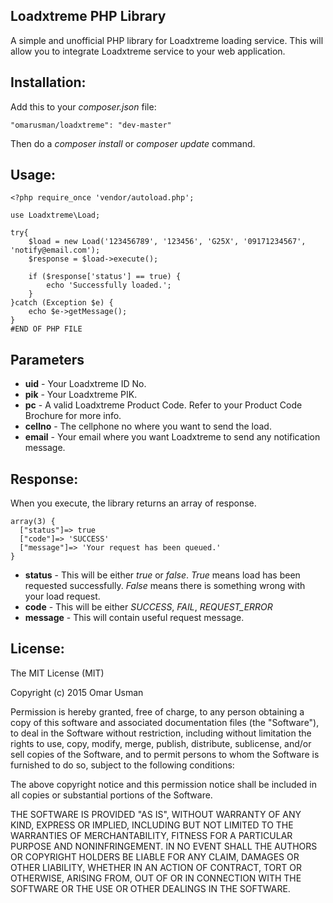 **Loadxtreme PHP Library**
----------------------
A simple and unofficial PHP library for Loadxtreme loading service. This will allow you to integrate Loadxtreme service to your web application.

Installation:
------
Add this to your *composer.json* file:

    "omarusman/loadxtreme": "dev-master"
Then do a *composer install* or *composer update* command.

Usage:
------

    <?php require_once 'vendor/autoload.php';
    
    use Loadxtreme\Load;
    
    try{
        $load = new Load('123456789', '123456', 'G25X', '09171234567', 'notify@email.com');
        $response = $load->execute();
        
        if ($response['status'] == true) {
	        echo 'Successfully loaded.';
        }
    }catch (Exception $e) {
        echo $e->getMessage();
    }
    #END OF PHP FILE

Parameters
----------
 - **uid** - Your Loadxtreme ID No.
 - **pik** - Your Loadxtreme PIK.
 - **pc** -  A valid Loadxtreme Product Code. Refer to your Product Code Brochure for more info.
 - **cellno** - The cellphone no where you want to send the load.
 - **email** - Your email where you want Loadxtreme to send any notification message.


Response:
--------
When you execute, the library returns an array of response.

    array(3) {
      ["status"]=> true
      ["code"]=> 'SUCCESS'
      ["message"]=> 'Your request has been queued.'
    }

 - **status** - This will be either *true* or *false*. *True* means load has been requested successfully. *False* means there is something wrong with your load request.
 - **code** - This will be either *SUCCESS*, *FAIL*, *REQUEST_ERROR*
 - **message** - This will contain useful request message.

License:
--------

The MIT License (MIT)

Copyright (c) 2015 Omar Usman

Permission is hereby granted, free of charge, to any person obtaining a copy
of this software and associated documentation files (the "Software"), to deal
in the Software without restriction, including without limitation the rights
to use, copy, modify, merge, publish, distribute, sublicense, and/or sell
copies of the Software, and to permit persons to whom the Software is
furnished to do so, subject to the following conditions:

The above copyright notice and this permission notice shall be included in all
copies or substantial portions of the Software.

THE SOFTWARE IS PROVIDED "AS IS", WITHOUT WARRANTY OF ANY KIND, EXPRESS OR
IMPLIED, INCLUDING BUT NOT LIMITED TO THE WARRANTIES OF MERCHANTABILITY,
FITNESS FOR A PARTICULAR PURPOSE AND NONINFRINGEMENT. IN NO EVENT SHALL THE
AUTHORS OR COPYRIGHT HOLDERS BE LIABLE FOR ANY CLAIM, DAMAGES OR OTHER
LIABILITY, WHETHER IN AN ACTION OF CONTRACT, TORT OR OTHERWISE, ARISING FROM,
OUT OF OR IN CONNECTION WITH THE SOFTWARE OR THE USE OR OTHER DEALINGS IN THE
SOFTWARE.
